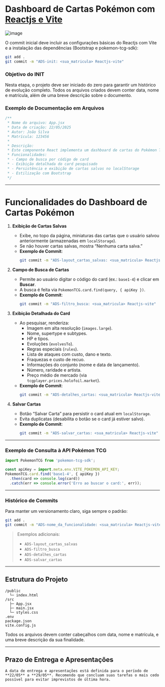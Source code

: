 
# Dashboard de Cartas Pokémon com [Reactjs e Vite](https://pt.vitejs.dev/guide/)

![image](https://github.com/user-attachments/assets/4bf0189c-cc7e-4e45-94ce-9b0929edfc1b)


O commit inicial deve incluir as configurações básicas do Reactjs com Vite e a instalação das dependências (Bootstrap e pokemon-tcg-sdk):

```bash
git add .
git commit -m "ADS-init: <sua_matricula> Reactjs-vite"
```

### Objetivo do INIT  
Nesta etapa, o projeto deve ser iniciado do zero para garantir um histórico de evolução completo. Todos os arquivos criados devem conter data, nome e matrícula, além de uma breve descrição sobre o documento.

### Exemplo de Documentação em Arquivos  
```js
/**
 * Nome do arquivo: App.jsx
 * Data de criação: 22/05/2025
 * Autor: João Silva
 * Matrícula: 123456
 *
 * Descrição:
 * Este componente React implementa um dashboard de cartas do Pokémon TCG.
 * Funcionalidades:
 * - Campo de busca por código de card
 * - Exibição detalhada do card pesquisado
 * - Persistência e exibição de cartas salvas no localStorage
 * - Estilização com Bootstrap
 */
```

---

# Funcionalidades do Dashboard de Cartas Pokémon

1. **Exibição de Cartas Salvas**  
   - Exibe, no topo da página, miniaturas das cartas que o usuário salvou anteriormente (armazenadas em `localStorage`).  
   - Se não houver cartas salvas, mostra “Nenhuma carta salva.”  
   - **Exemplo de Commit**:  
     ```bash
     git commit -m "ADS-layout_cartas_salvas: <sua_matricula> Reactjs-vite"
     ```

2. **Campo de Busca de Cartas**  
   - Permite ao usuário digitar o código do card (ex.: `base1-4`) e clicar em **Buscar**.  
   - A busca é feita via `PokemonTCG.card.find(query, { apiKey })`.  
   - **Exemplo de Commit**:  
     ```bash
     git commit -m "ADS-filtro_busca: <sua_matricula> Reactjs-vite"
     ```

3. **Exibição Detalhada do Card**  
   - Ao pesquisar, renderiza:  
     - Imagem em alta resolução (`images.large`).  
     - Nome, supertype e subtypes.  
     - HP e tipos.  
     - Evoluções (`evolvesTo`).  
     - Regras especiais (`rules`).  
     - Lista de ataques com custo, dano e texto.  
     - Fraquezas e custo de recuo.  
     - Informações do conjunto (nome e data de lançamento).  
     - Número, raridade e artista.  
     - Preço médio de mercado (via `tcgplayer.prices.holofoil.market`).  
   - **Exemplo de Commit**:  
     ```bash
     git commit -m "ADS-detalhes_cartas: <sua_matricula> Reactjs-vite"
     ```

4. **Salvar Cartas**  
   - Botão “Salvar Carta” para persistir o card atual em `localStorage`.  
   - Evita duplicatas (desabilita o botão se o card já estiver salvo).  
   - **Exemplo de Commit**:  
     ```bash
     git commit -m "ADS-salvar_cartas: <sua_matricula> Reactjs-vite"
     ```

---

### Exemplo de Consulta à API Pokémon TCG

```js
import PokemonTCG from 'pokemon-tcg-sdk';

const apiKey = import.meta.env.VITE_POKEMON_API_KEY;
PokemonTCG.card.find('base1-4', { apiKey })
  .then(card => console.log(card))
  .catch(err => console.error('Erro ao buscar o card:', err));
```

---

### Histórico de Commits

Para manter um versionamento claro, siga sempre o padrão:

```bash
git add .
git commit -m "ADS-nome_da_funcionalidade: <sua_matricula> Reactjs-vite"
```

> Exemplos adicionais:  
> - `ADS-layout_cartas_salvas`  
> - `ADS-filtro_busca`  
> - `ADS-detalhes_cartas`  
> - `ADS-salvar_cartas`

---

## Estrutura do Projeto

```text
/public
  └─ index.html
/src
  ├─ App.jsx
  ├─ main.jsx
  └─ styles.css
.env
package.json
vite.config.js
```

Todos os arquivos devem conter cabeçalhos com data, nome e matrícula, e uma breve descrição da sua finalidade.

---

## Prazo de Entrega e Apresentações
```
A data de entrega e apresentações está definida para o período de **22/05** a **29/05**. Recomendo que concluam suas tarefas o mais cedo possível para evitar imprevistos de última hora.
```

